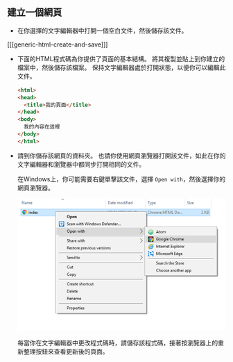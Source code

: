 ## 建立一個網頁

- 在你選擇的文字編輯器中打開一個空白文件，然後儲存該文件。

[[[generic-html-create-and-save]]]

- 下面的HTML程式碼為你提供了頁面的基本結構。 將其複製並貼上到你建立的檔案中，然後儲存該檔案。 保持文字編輯器處於打開狀態，以便你可以編輯此文件。

  ```html
  <html>
  <head>
    <title>我的頁面</title>
  </head>
  <body>
    我的內容在這裡
  </body>
  </html>
  ```

- 請到你儲存該網頁的資料夾。 也請你使用網頁瀏覽器打開該文件，如此在你的文字編輯器和瀏覽器中都同步打開相同的文件。

  在Windows上，你可能需要右鍵單擊該文件，選擇 `Open with`，然後選擇你的網頁瀏覽器。

  ![用網頁瀏覽器打開](images/open-with-browser.png)

  每當你在文字編輯器中更改程式碼時，請儲存該程式碼，接著按瀏覽器上的重新整理按鈕來查看更新後的頁面。
